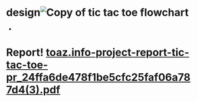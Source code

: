 # design![Copy of tic tac toe flowchart](https://user-images.githubusercontent.com/94521102/142772506-1c9df93b-ec23-44fe-b886-e95ed6e5e34e.jpg)
-
# Report! [toaz.info-project-report-tic-tac-toe-pr_24ffa6de478f1be5cfc25faf06a787d4(3).pdf](https://github.com/milixx21/M1_game_tic-tac-toe-/files/7576779/toaz.info-project-report-tic-tac-toe-pr_24ffa6de478f1be5cfc25faf06a787d4.3.pdf)
